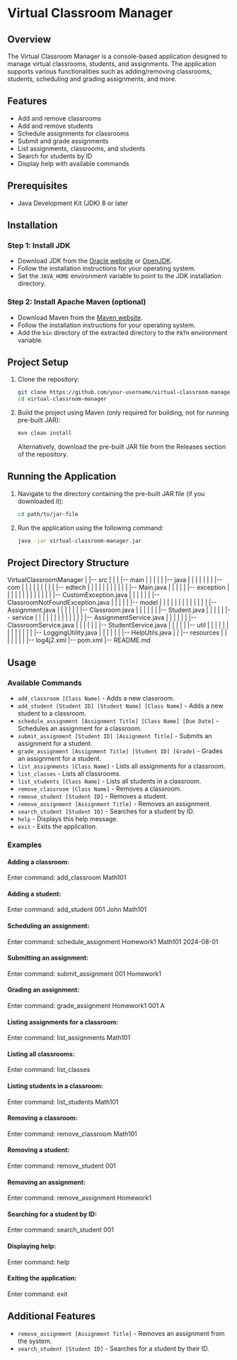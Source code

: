 # Virtual Classroom Manager

## Overview
The Virtual Classroom Manager is a console-based application designed to manage virtual classrooms, students, and assignments. The application supports various functionalities such as adding/removing classrooms, students, scheduling and grading assignments, and more.

## Features
- Add and remove classrooms
- Add and remove students
- Schedule assignments for classrooms
- Submit and grade assignments
- List assignments, classrooms, and students
- Search for students by ID
- Display help with available commands

## Prerequisites
- Java Development Kit (JDK) 8 or later

## Installation

### Step 1: Install JDK
- Download JDK from the [Oracle website](https://www.oracle.com/java/technologies/javase-jdk8-downloads.html) or [OpenJDK](https://openjdk.java.net/).
- Follow the installation instructions for your operating system.
- Set the `JAVA_HOME` environment variable to point to the JDK installation directory.

### Step 2: Install Apache Maven (optional)
- Download Maven from the [Maven website](https://maven.apache.org/download.cgi).
- Follow the installation instructions for your operating system.
- Add the `bin` directory of the extracted directory to the `PATH` environment variable.

## Project Setup
1. Clone the repository:
    ```sh
    git clone https://github.com/your-username/virtual-classroom-manager.git
    cd virtual-classroom-manager
    ```

2. Build the project using Maven (only required for building, not for running pre-built JAR):
    ```sh
    mvn clean install
    ```
   Alternatively, download the pre-built JAR file from the Releases section of the repository.

## Running the Application
1. Navigate to the directory containing the pre-built JAR file (if you downloaded it):
    ```sh
    cd path/to/jar-file
    ```

2. Run the application using the following command:
    ```sh
    java -jar virtual-classroom-manager.jar
    ```

## Project Directory Structure

VirtualClassroomManager
  |
  |-- src
  |    |
  |    |-- main
  |    |    |
  |    |    |-- java
  |    |    |    |
  |    |    |    |-- com
  |    |    |    |    |
  |    |    |    |    |-- edtech
  |    |    |    |    |    |
  |    |    |    |    |    |-- Main.java
  |    |    |    |    |    |-- exception
  |    |    |    |    |    |    |
  |    |    |    |    |    |    |-- CustomException.java
  |    |    |    |    |    |    |-- ClassroomNotFoundException.java
  |    |    |    |    |    |-- model
  |    |    |    |    |    |    |
  |    |    |    |    |    |    |-- Assignment.java
  |    |    |    |    |    |    |-- Classroom.java
  |    |    |    |    |    |    |-- Student.java
  |    |    |    |    |    |-- service
  |    |    |    |    |    |    |
  |    |    |    |    |    |    |-- AssignmentService.java
  |    |    |    |    |    |    |-- ClassroomService.java
  |    |    |    |    |    |    |-- StudentService.java
  |    |    |    |    |    |-- util
  |    |    |    |    |    |    |
  |    |    |    |    |    |    |-- LoggingUtility.java
  |    |    |    |    |    |    |-- HelpUtils.java
  |    |    |-- resources
  |    |    |    |
  |    |    |    |-- log4j2.xml
  |-- pom.xml
  |-- README.md


## Usage
### Available Commands
- `add_classroom [Class Name]` - Adds a new classroom.
- `add_student [Student ID] [Student Name] [Class Name]` - Adds a new student to a classroom.
- `schedule_assignment [Assignment Title] [Class Name] [Due Date]` - Schedules an assignment for a classroom.
- `submit_assignment [Student ID] [Assignment Title]` - Submits an assignment for a student.
- `grade_assignment [Assignment Title] [Student ID] [Grade]` - Grades an assignment for a student.
- `list_assignments [Class Name]` - Lists all assignments for a classroom.
- `list_classes` - Lists all classrooms.
- `list_students [Class Name]` - Lists all students in a classroom.
- `remove_classroom [Class Name]` - Removes a classroom.
- `remove_student [Student ID]` - Removes a student.
- `remove_assignment [Assignment Title]` - Removes an assignment.
- `search_student [Student ID]` - Searches for a student by ID.
- `help` - Displays this help message.
- `exit` - Exits the application.

### Examples

#### Adding a classroom:
Enter command: add_classroom Math101

#### Adding a student:
Enter command: add_student 001 John Math101

#### Scheduling an assignment:
Enter command: schedule_assignment Homework1 Math101 2024-08-01

#### Submitting an assignment:
Enter command: submit_assignment 001 Homework1

#### Grading an assignment:
Enter command: grade_assignment Homework1 001 A

#### Listing assignments for a classroom:
Enter command: list_assignments Math101

#### Listing all classrooms:
Enter command: list_classes

#### Listing students in a classroom:
Enter command: list_students Math101

#### Removing a classroom:
Enter command: remove_classroom Math101

#### Removing a student:
Enter command: remove_student 001

#### Removing an assignment:
Enter command: remove_assignment Homework1

#### Searching for a student by ID:
Enter command: search_student 001

#### Displaying help:
Enter command: help

#### Exiting the application:
Enter command: exit

## Additional Features
- `remove_assignment [Assignment Title]` - Removes an assignment from the system.
- `search_student [Student ID]` - Searches for a student by their ID.

